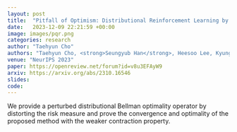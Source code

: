 ```yaml
---
layout: post
title:  "Pitfall of Optimism: Distributional Reinforcement Learning by Randomizing Risk Criterion"
date:   2023-12-09 22:21:59 +00:00
image: images/pqr.png
categories: research
author: "Taehyun Cho"
authors: "Taehyun Cho, <strong>Seungyub Han</strong>, Heesoo Lee, Kyungjae Lee, Jungwoo Lee"
venue: "NeurIPS 2023"
paper: https://openreview.net/forum?id=v8u3EFAyW9
arxiv: https://arxiv.org/abs/2310.16546
slides: 
code: 
---
```

We provide a perturbed distributional Bellman optimality operator by distorting the risk measure and prove the convergence and optimality of the proposed method with the weaker contraction property.